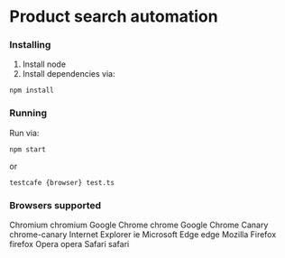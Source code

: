 # Product search automation

### Installing 
1. Install node
2. Install dependencies via:

```
npm install
```

### Running
Run via:
```
npm start
```
or
```
testcafe {browser} test.ts
```
### Browsers supported

Chromium	            chromium
Google Chrome	        chrome
Google Chrome Canary	chrome-canary
Internet Explorer	    ie
Microsoft Edge	        edge
Mozilla Firefox	        firefox
Opera	                opera
Safari	                safari